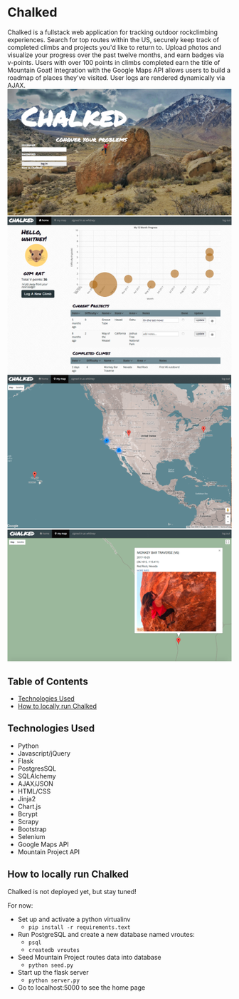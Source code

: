 # Chalked

Chalked is a fullstack web application for tracking outdoor rockclimbing experiences. Search for top routes within the US, securely keep track of completed climbs and projects you'd like to return to. Upload photos and visualize your progress over the past twelve months, and earn badges via v-points. Users with over 100 points in climbs completed earn the title of Mountain Goat! Integration with the Google Maps API allows users to build a roadmap of places they've visited. User logs are rendered dynamically via AJAX. ![Chalked Homepage](/static/homepage.png)
![Chalked User Log](/static/log.png)
![Chalked Map](/static/map.png)
![Chalked User](/static/user-photo.png)


## Table of Contents
* [Technologies Used](#technologiesused)
* [How to locally run Chalked](#run)


## <a name="technologiesused"></a>Technologies Used

* Python
* Javascript/jQuery
* Flask
* PostgresSQL
* SQLAlchemy
* AJAX/JSON
* HTML/CSS
* Jinja2
* Chart.js
* Bcrypt
* Scrapy
* Bootstrap
* Selenium
* Google Maps API
* Mountain Project API


## <a name="run"></a>How to locally run Chalked
Chalked is not deployed yet, but stay tuned!

For now:

* Set up and activate a python virtualinv
    * `pip install -r requirements.text`
* Run PostgreSQL and create a new database named vroutes:
    * `psql`
    * `createdb vroutes`
* Seed Mountain Project routes data into database
    * `python seed.py`
* Start up the flask server
    * `python server.py`
* Go to localhost:5000 to see the home page



